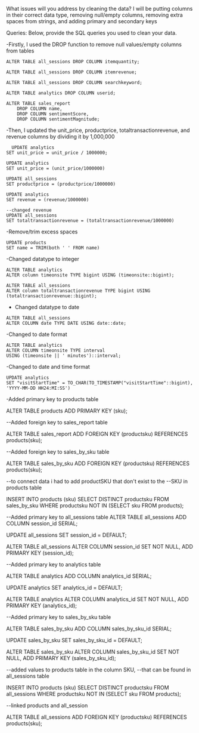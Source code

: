 What issues will you address by cleaning the data?
 I will be putting columns in their correct data type, removing null/empty columns, removing extra spaces from strings, and adding primary and secondary keys


Queries:
Below, provide the SQL queries you used to clean your data.

-Firstly, I used the DROP function to remove null values/empty columns from tables
```
ALTER TABLE all_sessions DROP COLUMN itemquantity;

ALTER TABLE all_sessions DROP COLUMN itemrevenue;

ALTER TABLE all_sessions DROP COLUMN searchkeyword;

ALTER TABLE analytics DROP COLUMN userid;

ALTER TABLE sales_report
    DROP COLUMN name, 
    DROP COLUMN sentimentScore, 
    DROP COLUMN sentimentMagnitude;
```
-Then, I updated the unit_price, productprice, totaltransactionrevenue, and revenue columns by dividing it by 1,000,000
```
  UPDATE analytics
SET unit_price = unit_price / 1000000;

UPDATE analytics
SET unit_price = (unit_price/1000000)

UPDATE all_sessions
SET productprice = (productprice/1000000)

UPDATE analytics
SET revenue = (revenue/1000000)

--changed revenue
UPDATE all_sessions
SET totaltransactionrevenue = (totaltransactionrevenue/1000000)

```
-Remove/trim excess spaces
```
UPDATE products
SET name = TRIM(both ' ' FROM name)
```

-Changed datatype to integer
```
ALTER TABLE analytics
ALTER column timeonsite TYPE bigint USING (timeonsite::bigint);

ALTER TABLE all_sessions
ALTER column totaltransactionrevenue TYPE bigint USING (totaltransactionrevenue::bigint);
```
- Changed datatype to date
```
ALTER TABLE all_sessions
ALTER COLUMN date TYPE DATE USING date::date;
```
-Changed to date format
```
ALTER TABLE analytics
ALTER COLUMN timeonsite TYPE interval
USING (timeonsite || ' minutes')::interval;
```
-Changed to date and time format 
```
UPDATE analytics
SET "visitStartTime" = TO_CHAR(TO_TIMESTAMP("visitStartTime"::bigint), 'YYYY-MM-DD HH24:MI:SS')
```


-Added primary key to products table

ALTER TABLE products
ADD PRIMARY KEY (sku);

--Added foreign key to sales_report table

ALTER TABLE sales_report
ADD FOREIGN KEY (productsku) REFERENCES products(sku);

--Added foreign key to sales_by_sku  table

ALTER TABLE sales_by_sku 
ADD FOREIGN KEY (productsku) REFERENCES products(sku);

--to connect data i had to add productSKU that don't exist to the 
--SKU in products table

INSERT INTO products (sku)
SELECT DISTINCT productsku
FROM sales_by_sku
WHERE productsku NOT IN (SELECT sku FROM products);

--Added primary key to all_sessions table
ALTER TABLE all_sessions
ADD COLUMN session_id SERIAL;

UPDATE all_sessions
SET session_id = DEFAULT;

ALTER TABLE all_sessions
ALTER COLUMN session_id SET NOT NULL,
ADD PRIMARY KEY (session_id);

--Added primary key to analytics table

ALTER TABLE analytics
ADD COLUMN analytics_id SERIAL;

UPDATE analytics
SET analytics_id = DEFAULT;

ALTER TABLE analytics
ALTER COLUMN analytics_id SET NOT NULL,
ADD PRIMARY KEY (analytics_id);

--Added primary key to sales_by_sku table

ALTER TABLE sales_by_sku
ADD COLUMN sales_by_sku_id SERIAL;

UPDATE sales_by_sku
SET sales_by_sku_id = DEFAULT;

ALTER TABLE sales_by_sku
ALTER COLUMN sales_by_sku_id SET NOT NULL,
ADD PRIMARY KEY (sales_by_sku_id);

--added values to products table in the column SKU, 
--that can be found in all_sessions table

INSERT INTO products (sku)
SELECT DISTINCT productsku
FROM all_sessions
WHERE productsku NOT IN (SELECT sku FROM products);

--linked products and all_session

ALTER TABLE all_sessions 
ADD FOREIGN KEY (productsku) REFERENCES products(sku);
